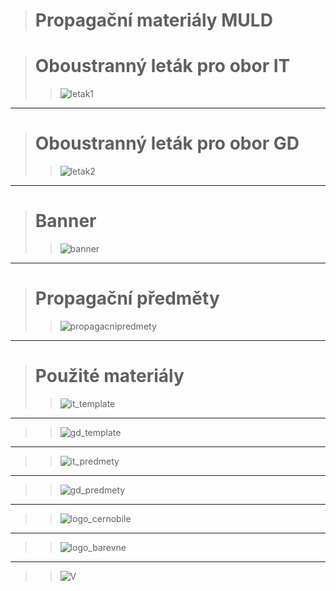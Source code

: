 > # Propagační materiály MULD

> # Oboustranný leták pro obor IT
>> ![letak1](letak_1.png)
***

> # Oboustranný leták pro obor GD
>> ![letak2](letak_2.png)
***

> # Banner
>> ![banner](banner.png)
***

> # Propagační předměty
>> ![propagacnipredmety](propagacni_predmety.png)
***

> # Použité materiály
>> ![it_template](it_template.png)
***
>> ![gd_template](gd_template.png)
***
>> ![it_predmety](it_predmety.png)
***
>> ![gd_predmety](gd_predmety.png)
***
>> ![logo_cernobile](Logo.png)
***
>> ![logo_barevne](logo_vdf.png)
***
>> ![V](v.png)





